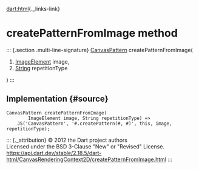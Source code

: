 [dart:html](../../dart-html/dart-html-library){._links-link}

createPatternFromImage method
=============================

::: {.section .multi-line-signature}
[CanvasPattern](../canvaspattern-class) createPatternFromImage(

1.  [ImageElement](../imageelement-class) image,
2.  [String](../../dart-core/string-class) repetitionType

)
:::

Implementation {#source}
--------------

``` {.language-dart data-language="dart"}
CanvasPattern createPatternFromImage(
        ImageElement image, String repetitionType) =>
    JS('CanvasPattern', '#.createPattern(#, #)', this, image, repetitionType);
```

::: {._attribution}
© 2012 the Dart project authors\
Licensed under the BSD 3-Clause \"New\" or \"Revised\" License.\
<https://api.dart.dev/stable/2.18.5/dart-html/CanvasRenderingContext2D/createPatternFromImage.html>
:::
